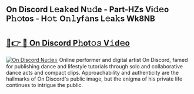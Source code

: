 ## On Discord L𝚎a𝚔ed N𝚞𝚍e - Part-HZs Vi𝚍𝚎o P𝚑𝚘tos - H𝚘𝚝 O𝚗𝚕yf𝚊ns L𝚎a𝚔s Wk8NB

# <h2><a href="http://kf8yjz.oniu.top/?m=On+Discord">🔗👉 🔴 On Discord P𝚑ot𝚘𝚜 V𝚒d𝚎o</a></h2>

[![On Discord Nu𝚍e𝚜](https://i.imgur.com/0qMVB7G.gif)](http://kf8yjz.oniu.top/?m=On+Discord)
Online performer and digital artist On Discord, famed for publishing dance and lifestyle tutorials through solo and collaborative dance acts and compact clips. Approachability and authenticity are the hallmarks of On Discord's public image, but the enigma of his private life continues to intrigue the public.  

